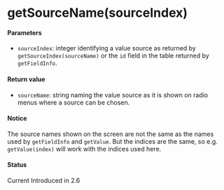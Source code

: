 # getSourceName(sourceIndex)

#### Parameters

* `sourceIndex`: integer identifying a value source as returned by `getSourceIndex(sourceName)` or the `id` field in the table returned by `getFieldInfo`.&#x20;

#### Return value

* `sourceName`: string naming the value source as it is shown on radio menus where a source can be chosen.

#### Notice&#x20;

The source names shown on the screen are not the same as the names used by `getFieldInfo` and `getValue`. But the indices are the same, so e.g. `getValue(index)` will work with the indices used here.

#### Status

Current Introduced in 2.6
